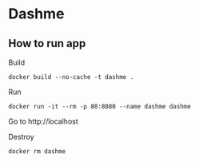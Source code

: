 # Dashme

## How to run app

Build
```
docker build --no-cache -t dashme .
```

Run
```
docker run -it --rm -p 80:8080 --name dashme dashme
```

Go to http://localhost

Destroy
```
docker rm dashme
```

